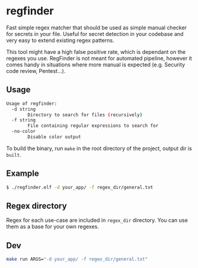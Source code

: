 # regfinder

Fast simple regex matcher that should be used as simple manual checker for secrets in your file.
Useful for secret detection in your codebase and very easy to extend existing regex patterns. 

This tool might have a high false positive rate, which is dependant on the regexes you use. 
RegFinder is not meant for automated pipeline, however it comes handy in situations where more manual is expected (e.g. Security code review, Pentest...).


## Usage

```bash
Usage of regfinder:
  -d string
    	Directory to search for files (recursively)
  -f string
    	File containing regular expressions to search for
  -no-color
    	Disable color output
```

To build the binary, run `make` in the root directory of the project, output dir is `built`.

## Example

```bash
$ ./regfinder.elf -d your_app/ -f regex_dir/general.txt

```

## Regex directory

Regex for each use-case are included in `regex_dir` directory. You can use them as a base for your own regexes.

## Dev

```bash
make run ARGS="-d your_app/ -f regex_dir/general.txt"
```
